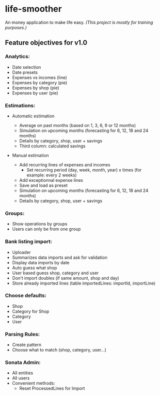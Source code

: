 life-smoother
=================
An money application to make life easy.
*(This project is mostly for training purposes.)*

Feature objectives for v1.0
----------------------

### Analytics:
* Date selection
* Date presets
* Expenses vs incomes (line)
* Expenses by category (pie)
* Expenses by shop (pie)
* Expenses by user (pie)

### Estimations:
* Automatic estimation
    * Average on past months (based on 1, 3, 6, 9 or 12 months)
    * Simulation on upcoming months (forecasting for 6, 12, 18 and 24 months)
    * Details by category, shop, user + savings
    * Third column: calculated savings

* Manual estimation
    * Add recurring lines of expenses and incomes
         * Set recurring period (day, week, month, year) x times (for example: every 2 weeks)
    * Add exceptionnal expense lines
    * Save and load as preset
    * Simulation on upcoming months (forecasting for 6, 12, 18 and 24 months)
    * Details by category, shop, user + savings


### Groups:
* Show operations by groups
* Users can only be from one group

### Bank listing import:
* Uploader
* Summarizes data imports and ask for validation
* Display data imports by date
* Auto guess what shop
* User based guess shop, category and user
* Don't import doubles (if same amount, shop and day)
* Store already imported lines (table importedLines: importId, importLine)

### Choose defaults:
* Shop
* Category for Shop
* Category
* User

### Parsing Rules:
* Create pattern
* Choose what to match (shop, category, user…)

### Sonata Admin:
* All entities
* All users
* Convenient methods:
    * Reset ProcessedLines for Import
